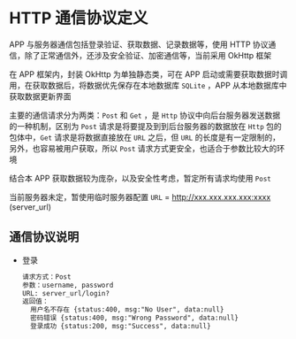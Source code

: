 # HTTP 通信协议定义

APP 与服务器通信包括登录验证、获取数据、记录数据等，使用 HTTP 协议通信，除了正常通信外，还涉及安全验证、加密通信等，当前采用 OkHttp 框架

在 APP 框架内，封装 OkHttp 为单独静态类，可在 APP 启动或需要获取数据时调用，在获取数据后，将数据优先保存在本地数据库 `SQLite` ，APP 从本地数据库中获取数据更新界面

主要的通信请求分为两类：`Post` 和 `Get` ，是 `Http` 协议中向后台服务器发送数据的一种机制，区别为 `Post` 请求是将要提及到到后台服务器的数据放在 `Http` 包的包体中，`Get` 请求是将数据直接放在 `URL` 之后，但 `URL` 的长度是有一定限制的，另外，也容易被用户获取，所以 `Post` 请求方式更安全，也适合于参数比较大的环境

结合本 APP 获取数据较为庞杂，以及安全性考虑，暂定所有请求均使用 `Post` 

当前服务器未定，暂使用临时服务器配置 `URL` = http://xxx.xxx.xxx.xxx:xxxx (server_url)

## 通信协议说明

- 登录

  ```markdown
  请求方式：Post
  参数：username, password
  URL: server_url/login?
  返回值：
  	用户名不存在 {status:400, msg:"No User", data:null}
  	密码错误 {status:400, msg:"Wrong Password", data:null}
  	登录成功 {status:200, msg:"Success", data:null}
  ```

  ​                                          

